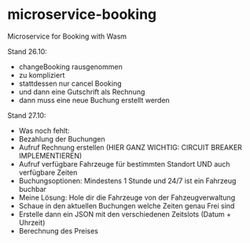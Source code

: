 # microservice-booking
Microservice for Booking with Wasm

Stand 26.10:
- changeBooking rausgenommen
- zu kompliziert
- stattdessen nur cancel Booking
- und dann eine Gutschrift als Rechnung
- dann muss eine neue Buchung erstellt werden

Stand 27.10:
- Was noch fehlt: 
- Bezahlung der Buchungen
- Aufruf Rechnung erstellen (HIER GANZ WICHTIG: CIRCUIT BREAKER IMPLEMENTIEREN)
- Aufruf verfügbare Fahrzeuge für bestimmten Standort UND auch verfügbare Zeiten
- Buchungsoptionen: Mindestens 1 Stunde und 24/7 ist ein Fahrzeug buchbar
- Meine Lösung: Hole dir die Fahrzeuge von der Fahzeugverwaltung 
- Schaue in den aktuellen Buchungen welche Zeiten genau Frei sind
- Erstelle dann ein JSON mit den verschiedenen Zeitslots (Datum + Uhrzeit)
- Berechnung des Preises